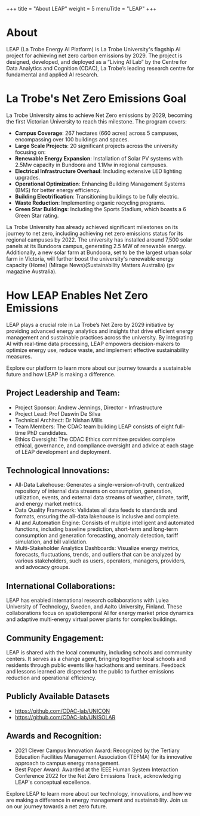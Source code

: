 +++
title = "About LEAP"
weight = 5
menuTitle = "LEAP"
+++

# About
LEAP (La Trobe Energy AI Platform) is La Trobe University's flagship AI project for achieving net zero carbon emissions by 2029. The project is designed, developed, and deployed as a “Living AI Lab” by the Centre for Data Analytics and Cognition (CDAC), La Trobe’s leading research centre for fundamental and applied AI research.

# La Trobe's Net Zero Emissions Goal
La Trobe University aims to achieve Net Zero emissions by 2029, becoming the first Victorian University to reach this milestone. The program covers:

- **Campus Coverage**: 267 hectares (660 acres) across 5 campuses, encompassing over 100 buildings and spaces.
- **Large Scale Projects**: 20 significant projects across the university focusing on:
- **Renewable Energy Expansion**: Installation of Solar PV systems with 2.5Mw capacity in Bundoora and 1.1Mw in regional campuses.
- **Electrical Infrastructure Overhaul**: Including extensive LED lighting upgrades.
- **Operational Optimization**: Enhancing Building Management Systems (BMS) for better energy efficiency.
- **Building Electrification**: Transitioning buildings to be fully electric.
- **Waste Reduction**: Implementing organic recycling programs.
- **Green Star Buildings**: Including the Sports Stadium, which boasts a 6 Green Star rating.

La Trobe University has already achieved significant milestones on its journey to net zero, including achieving net zero emissions status for its regional campuses by 2022. The university has installed around 7,500 solar panels at its Bundoora campus, generating 2.5 MW of renewable energy. Additionally, a new solar farm at Bundoora, set to be the largest urban solar farm in Victoria, will further boost the university's renewable energy capacity​ (Home)​​ (Mirage News)​​ (Sustainability Matters Australia)​​ (pv magazine Australia)​.

# How LEAP Enables Net Zero Emissions
LEAP plays a crucial role in La Trobe’s Net Zero by 2029 initiative by providing advanced energy analytics and insights that drive efficient energy management and sustainable practices across the university. By integrating AI with real-time data processing, LEAP empowers decision-makers to optimize energy use, reduce waste, and implement effective sustainability measures.

Explore our platform to learn more about our journey towards a sustainable future and how LEAP is making a difference.

## Project Leadership and Team:

- Project Sponsor: Andrew Jennings, Director - Infrastructure
- Project Lead: Prof Daswin De Silva
- Technical Architect: Dr Nishan Mills
- Team Members: The CDAC team building LEAP consists of eight full-time PhD candidates.
- Ethics Oversight: The CDAC Ethics committee provides complete ethical, governance, and compliance oversight and advice at each stage of LEAP development and deployment.

## Technological Innovations:

- All-Data Lakehouse: Generates a single-version-of-truth, centralized repository of internal data streams on consumption, generation, utilization, events, and external data streams of weather, climate, tariff, and energy market metrics.
- Data Quality Framework: Validates all data feeds to standards and formats, ensuring the all-data lakehouse is inclusive and complete.
- AI and Automation Engine: Consists of multiple intelligent and automated functions, including baseline prediction, short-term and long-term consumption and generation forecasting, anomaly detection, tariff simulation, and bill validation.
- Multi-Stakeholder Analytics Dashboards: Visualize energy metrics, forecasts, fluctuations, trends, and outliers that can be analyzed by various stakeholders, such as users, operators, managers, providers, and advocacy groups.

## International Collaborations:

LEAP has enabled international research collaborations with Lulea University of Technology, Sweden, and Aalto University, Finland. These collaborations focus on spatiotemporal AI for energy market price dynamics and adaptive multi-energy virtual power plants for complex buildings.

## Community Engagement:

LEAP is shared with the local community, including schools and community centers. It serves as a change agent, bringing together local schools and residents through public events like hackathons and seminars. Feedback and lessons learned are dispersed to the public to further emissions reduction and operational efficiency.

## Publicly Available Datasets

- https://github.com/CDAC-lab/UNICON
- https://github.com/CDAC-lab/UNISOLAR

## Awards and Recognition:

- 2021 Clever Campus Innovation Award: Recognized by the Tertiary Education Facilities Management Association (TEFMA) for its innovative approach to campus energy management.
- Best Paper Award: Awarded at the IEEE Human System Interaction Conference 2022 for the Net Zero Emissions Track, acknowledging LEAP's conceptual excellence.


Explore LEAP to learn more about our technology, innovations, and how we are making a difference in energy management and sustainability. Join us on our journey towards a net zero future.
